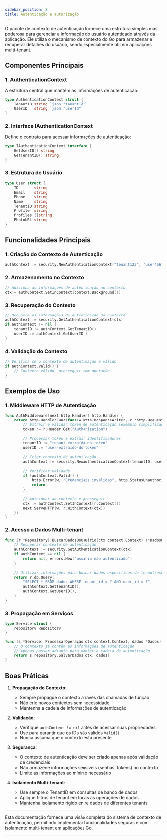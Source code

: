 ```yaml
---
sidebar_position: 8
title: Autenticação e autorização
---
```


O pacote de contexto de autenticação fornece uma estrutura simples mas poderosa para gerenciar a informação do usuário autenticado através da aplicação. Ele utiliza o mecanismo de contexto do Go para armazenar e recuperar detalhes do usuário, sendo especialmente útil em aplicações multi-tenant.

## Componentes Principais

### 1. AuthenticationContext

A estrutura central que mantém as informações de autenticação:

``` go showLineNumbers
type AuthenticationContext struct {
    TenantID string `json:"tenantId"`
    UserID   string `json:"userId"`
}
```

### 2. Interface IAuthenticationContext

Define o contrato para acessar informações de autenticação:

``` go showLineNumbers
type IAuthenticationContext interface {
    GetUserID() string
    GetTenantID() string
}
```

### 3. Estrutura de Usuário

``` go showLineNumbers
type User struct {
    ID       string
    Email    string
    Phone    string
    Name     string
    TenantID string
    Profile  string
    Profiles []string
    PhotoURL string
}
```

## Funcionalidades Principais

### 1. Criação do Contexto de Autenticação

``` go showLineNUmbers
authContext := security.NewAuthenticationContext("tenant123", "user456")
```

### 2. Armazenamento no Contexto

``` go showLineNUmbers
// Adiciona as informações de autenticação ao contexto
ctx = authContext.SetInContext(context.Background())
```

### 3. Recuperação do Contexto

``` go showLineNUmbers
// Recupera as informações de autenticação do contexto
authContext := security.GetAuthenticationContext(ctx)
if authContext != nil {
    tenantID := authContext.GetTenantID()
    userID := authContext.GetUserID()
}
```

### 4. Validação do Contexto

``` go showLineNUmbers
// Verifica se o contexto de autenticação é válido
if authContext.Valid() {
    // Contexto válido, prosseguir com operação
}
```

## Exemplos de Uso

### 1. Middleware HTTP de Autenticação
``` go
func AuthMiddleware(next http.Handler) http.Handler {
    return http.HandlerFunc(func(w http.ResponseWriter, r *http.Request) {
        // Extrair e validar token de autenticação (exemplo simplificado)
        token := r.Header.Get("Authorization")
        
        // Processar token e extrair identificadores
        tenantID := "tenant-extraído-do-token"
        userID := "user-extraído-do-token"
        
        // Criar contexto de autenticação
        authContext := security.NewAuthenticationContext(tenantID, userID)
        
        // Verificar validade
        if !authContext.Valid() {
            http.Error(w, "Credenciais inválidas", http.StatusUnauthorized)
            return
        }
        
        // Adicionar ao contexto e prosseguir
        ctx := authContext.SetInContext(r.Context())
        next.ServeHTTP(w, r.WithContext(ctx))
    })
}
```

### 2. Acesso a Dados Multi-tenant

``` go showLineNUmbers
func (r *Repository) BuscarDadosDoUsuário(ctx context.Context) (*DadosUsuário, error) {
    // Recuperar contexto de autenticação
    authContext := security.GetAuthenticationContext(ctx)
    if authContext == nil {
        return nil, errors.New("usuário não autenticado")
    }
    
    // Utilizar informações para buscar dados específicos do tenant/usuário
    return r.db.Query(
        "SELECT * FROM dados WHERE tenant_id = ? AND user_id = ?",
        authContext.GetTenantID(),
        authContext.GetUserID(),
    )
}
```

### 3. Propagação em Serviços

``` go showLineNUmbers
type Service struct {
    repository Repository
}

func (s *Service) ProcessarOperação(ctx context.Context, dados *Dados) error {
    // O contexto já contém as informações de autenticação
    // Apenas passar adiante para manter a cadeia de autenticação
    return s.repository.SalvarDados(ctx, dados)
}
```

## Boas Práticas

1. **Propagação do Contexto**:
    - Sempre propague o contexto através das chamadas de função
    - Não crie novos contextos sem necessidade
    - Mantenha a cadeia de informações de autenticação

2. **Validação**:
    - Verifique `authContext != nil` antes de acessar suas propriedades
    - Use para garantir que os IDs são válidos `Valid()`
    - Nunca assuma que o contexto está presente

3. **Segurança**:
    - O contexto de autenticação deve ser criado apenas após validação de credenciais
    - Não armazene informações sensíveis (senhas, tokens) no contexto
    - Limite as informações ao mínimo necessário

4. **Isolamento Multi-tenant**:
    - Use sempre o TenantID em consultas de banco de dados
    - Aplique filtros de tenant em todas as operações de dados
    - Mantenha isolamento rígido entre dados de diferentes tenants

___
Esta documentação fornece uma visão completa do sistema de contexto de autenticação, permitindo implementar funcionalidades seguras e com isolamento multi-tenant em aplicações Go.

___
